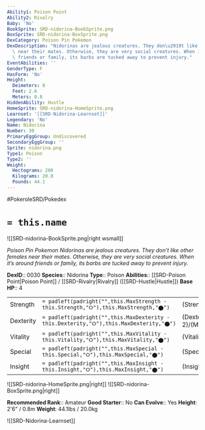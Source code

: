 ```yaml
---
Ability1: Poison Point
Ability2: Rivalry
Baby: 'No'
BookSprite: SRD-nidorina-BookSprite.png
BoxSprite: SRD-nidorina-BoxSprite.png
DexCategory: Poison Pin Pokemon
DexDescription: "Nidorinas are jealous creatures. They don\u2019t like other females\
  \ near their mates. Otherwise, they are very social creatures. When it\u2019s around\
  \ friends or family, its barbs are tucked away to prevent injury."
EventAbilities: ''
GenderType: F
HasForm: 'No'
Height:
  Deimeters: 8
  Feet: 2.6
  Meters: 0.8
HiddenAbility: Hustle
HomeSprite: SRD-nidorina-HomeSprite.png
Learnset: '[[SRD-Nidorina-Learnset]]'
Legendary: 'No'
Name: Nidorina
Number: 30
PrimaryEggGroup: Undiscovered
SecondaryEggGroup: ''
Sprite: nidorina.png
Type1: Poison
Type2: ''
Weight:
  Hectograms: 200
  Kilograms: 20.0
  Pounds: 44.1
---
```


#PokeroleSRD/Pokedex

# `= this.name`

![[SRD-nidorina-BookSprite.png|right wsmall]]

*Poison Pin Pokemon*
*Nidorinas are jealous creatures. They don’t like other females near their mates. Otherwise, they are very social creatures. When it’s around friends or family, its barbs are tucked away to prevent injury.*

**DexID**:: 0030
**Species**:: Nidorina
**Type**:: Poison
**Abilities**:: [[SRD-Poison Point|Poison Point]] / [[SRD-Rivalry|Rivalry]] ([[SRD-Hustle|Hustle]])
**Base HP**:: 4

|           |                                                                                        |                                          |
| --------- | -------------------------------------------------------------------------------------- | ---------------------------------------- |
| Strength  | `= padleft(padright("",this.MaxStrength - this.Strength,"⭘"),this.MaxStrength,"⬤")`    | (Strength::2)/(MaxStrength::4)   |
| Dexterity | `= padleft(padright("",this.MaxDexterity - this.Dexterity,"⭘"),this.MaxDexterity,"⬤")` | (Dexterity:: 2)/(MaxDexterity::4) |
| Vitality  | `= padleft(padright("",this.MaxVitality - this.Vitality,"⭘"),this.MaxVitality,"⬤")`    | (Vitality::2)/(MaxVitality::4)   |
| Special   | `= padleft(padright("",this.MaxSpecial - this.Special,"⭘"),this.MaxSpecial,"⬤")`       | (Special::2)/(MaxSpecial::4)     |
| Insight   | `= padleft(padright("",this.MaxInsight - this.Insight,"⭘"),this.MaxInsight,"⬤")`       | (Insight::2)/(MaxInsight::4)     |

![[SRD-nidorina-HomeSprite.png|right]]
![[SRD-nidorina-BoxSprite.png|right]]

**Recommended Rank**:: Amateur
**Good Starter**:: No
**Can Evolve**:: Yes
**Height**: 2'6" / 0.8m
**Weight**: 44.1lbs / 20.0kg

![[SRD-Nidorina-Learnset]]